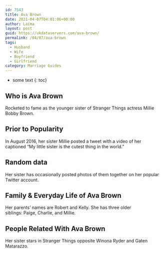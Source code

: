 ```yaml
---
id: 7543
title: Ava Brown
date: 2021-04-07T04:01:06+00:00
author: Laima
layout: post
guid: https://ukdataservers.com/ava-brown/
permalink: /04/07/ava-brown
tags:
  - Husband
  - Wife
  - Boyfriend
  - Girlfriend
category: Marriage Guides
---
```


* some text
{: toc}


## Who is Ava Brown
                  
                  
                  
Rocketed to fame as the younger sister of Stranger Things actress Millie Bobby Brown. 
                  
              
            
              
            
                
                
                
## Prior to Popularity
                  
                  
                  
In August 2016, her sister Millie posted a tweet with a video of her captioned &#8220;My little sister is the cutest thing in the world.&#8221; 
                  
              
            
              
            
                
                
                
## Random data
                  
                  
                  
Her sister has occasionally posted photos of them together on her popular Twitter account. 
                  
              
            
              
            
                
                
                
## Family & Everyday Life of Ava Brown
                  
                  
                  
Her parents&#8217; names are Robert and Kelly. She has three older siblings: Paige, Charlie, and Millie. 
                  
              
            
              
            
                
                
                
## People Related With Ava Brown
                  
                  
                  
Her sister stars in Stranger Things opposite Winona Ryder and Gaten Matarazzo. 
                  
              
            
              
            
                
              
            
              
              
            
            
              
            
          
          
          